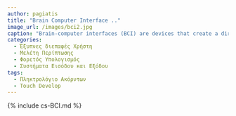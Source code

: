 ```yaml
---
author: pagiatis
title: "Brain Computer Interface .."
image_url: /images/bci2.jpg
caption: "Brain-computer interfaces (BCI) are devices that create a direct communication pathway between a brain’s electrical activity and an external output. Their sensors capture electrophysiological signals transmitted between the brain’s neurons and relay that information to an external source, like a computer or a robotic limb, which essentially lets a person turn their thoughts into actions." 
categories:
  - Έξυπνες διεπαφές Χρήστη
  - Μελέτη Περίπτωσης
  - Φορετός Υπολογισμός
  - Συστήματα Εισόδου και Εξόδου
tags:
  - Πληκτρολόγιο Ακόρντων
  - Touch Develop
---
```


{% include cs-BCI.md %}

